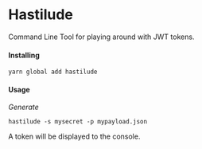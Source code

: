 # Hastilude

Command Line Tool for playing around with JWT tokens.

#### Installing

`yarn global add hastilude`

#### Usage

*Generate*

`hastilude -s mysecret -p mypayload.json`

A token will be displayed to the console.
